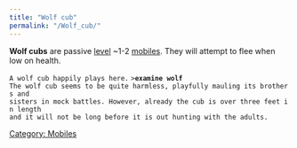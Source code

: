 ```yaml
---
title: "Wolf cub"
permalink: "/Wolf_cub/"
---
```


**Wolf cubs** are passive [level](level "wikilink") ~1-2
[mobiles](mobile "wikilink"). They will attempt to flee when low on
health.

`A wolf cub happily plays here.`
`>`**`examine wolf`**
`The wolf cub seems to be quite harmless, playfully mauling its brothers and`
`sisters in mock battles. However, already the cub is over three feet in length`
`and it will not be long before it is out hunting with the adults.`

[Category: Mobiles](Category:_Mobiles "wikilink")